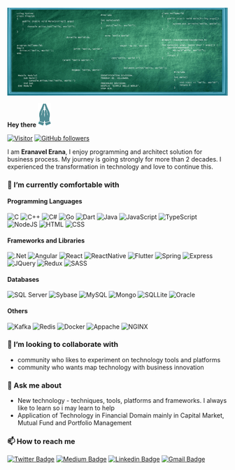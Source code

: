 
<!--
**eranavel/eranavel** is a ✨ _special_ ✨ repository because its `README.md` (this file) appears on your GitHub profile.

Here are some ideas to get you started:

- 🔭 I’m currently working on ...
- 🌱 I’m currently learning ...
- 👯 I’m looking to collaborate on ...
- 🤔 I’m looking for help with ...
- 💬 Ask me about ...
- 📫 How to reach me: ...
- 😄 Pronouns: ...
- ⚡ Fun fact: ...
-->

![Banner Image](./home.png) 

<B>Hey there</b> <img src="./vanakkam.png" width="30px">

[![Visitor](https://visitor-badge.laobi.icu/badge?page_id=eranavel.eranavel)](https://github.com/eranavel) [![GitHub followers](https://img.shields.io/github/followers/eranavel.svg?style=social&label=Follow)](https://github.com/eranavel?tab=followers)


I am <B>Eranavel Erana</B>, I enjoy programming and architect solution for business process. My journey is going strongly for more than 2 decades. I experienced the transformation in technology and love to continue this. 

<h3>🔭 I’m currently comfortable with</h3>

<h4>Programming Languages</h4>

![C](https://img.shields.io/badge/c-%2300599C.svg?style=for-the-badge&logo=c&logoColor=white) ![C++](https://img.shields.io/badge/c++-%2300599C.svg?style=for-the-badge&logo=c%2B%2B&logoColor=white) ![C#](https://img.shields.io/badge/c%23-%23239120.svg?style=for-the-badge&logo=c-sharp&logoColor=white) ![Go](https://img.shields.io/badge/go-%2300ADD8.svg?style=for-the-badge&logo=go&logoColor=white) ![Dart](https://img.shields.io/badge/dart-%230175C2.svg?style=for-the-badge&logo=dart&logoColor=white) ![Java](https://img.shields.io/badge/java-%23ED8B00.svg?style=for-the-badge&logo=java&logoColor=white) ![JavaScript](https://img.shields.io/badge/javascript-%23323330.svg?style=for-the-badge&logo=javascript&logoColor=%23F7DF1E) ![TypeScript](https://img.shields.io/badge/typescript-%23007ACC.svg?style=for-the-badge&logo=typescript&logoColor=white) ![NodeJS](https://img.shields.io/badge/node.js-%2343853D.svg?style=for-the-badge&logo=node-dot-js&logoColor=white) ![HTML](https://img.shields.io/badge/html5-%23E34F26.svg?style=for-the-badge&logo=html5&logoColor=white) ![CSS](https://img.shields.io/badge/css3-%231572B6.svg?style=for-the-badge&logo=css3&logoColor=white)

<h4>Frameworks and Libraries </h4>

![.Net](https://img.shields.io/badge/.NET-5C2D91?style=for-the-badge&logo=.net&logoColor=white) ![Angular](https://img.shields.io/badge/angular-%23DD0031.svg?style=for-the-badge&logo=angular&logoColor=white) ![React](https://img.shields.io/badge/react-%2320232a.svg?style=for-the-badge&logo=react&logoColor=%2361DAFB) ![ReactNative](https://img.shields.io/badge/react_native-%2320232a.svg?style=for-the-badge&logo=react&logoColor=%2361DAFB) ![Flutter](https://img.shields.io/badge/Flutter-%2302569B.svg?style=for-the-badge&logo=Flutter&logoColor=white) ![Spring](https://img.shields.io/badge/spring-%236DB33F.svg?style=for-the-badge&logo=spring&logoColor=white) ![Express](https://img.shields.io/badge/express.js-%23404d59.svg?style=for-the-badge&logo=express&logoColor=%2361DAFB) ![JQuery](https://img.shields.io/badge/jquery-%230769AD.svg?style=for-the-badge&logo=jquery&logoColor=white) ![Redux](https://img.shields.io/badge/redux-%23593d88.svg?style=for-the-badge&logo=redux&logoColor=white) ![SASS](https://img.shields.io/badge/SASS-hotpink.svg?style=for-the-badge&logo=SASS&logoColor=white)

<h4>Databases</h4>

![SQL Server](https://img.shields.io/badge/SQLServer-0078D4?style=for-the-badge&logo=microsoftsqlserver&logoColor=white) ![Sybase](https://img.shields.io/badge/Sybase-blue?style=for-the-badge&logo=sap&logoColor=white) ![MySQL](https://img.shields.io/badge/mysql-%2300f.svg?style=for-the-badge&logo=mysql&logoColor=white) ![Mongo](https://img.shields.io/badge/MongoDB-%234ea94b.svg?style=for-the-badge&logo=mongodb&logoColor=white) ![SQLLite](https://img.shields.io/badge/sqlite-%2307405e.svg?style=for-the-badge&logo=sqlite&logoColor=white) ![Oracle](https://img.shields.io/badge/oracle-%23F00000.svg?style=for-the-badge&logo=oracle&logoColor=white) 

<h4>Others</h4>

 ![Kafka](https://img.shields.io/badge/Kafka-black?style=for-the-badge&logo=apachekafka&logoColor=white) ![Redis](https://img.shields.io/badge/redis-%23DD0031.svg?style=for-the-badge&logo=redis&logoColor=white) ![Docker](https://img.shields.io/badge/docker-%230db7ed.svg?style=for-the-badge&logo=docker&logoColor=white) ![Appache](https://img.shields.io/badge/apache-%23D42029.svg?style=for-the-badge&logo=apache&logoColor=white) ![NGINX](https://img.shields.io/badge/nginx-%23009639.svg?style=for-the-badge&logo=nginx&logoColor=white) 


<h3>👯 I’m looking to collaborate with</h3>
    <ul>
    <li>community who likes to experiment on technology tools and platforms</li>
    <li>community who wants map technology with business innovation</li>
    </ul>
<h3>💬 Ask me about</h3>
    <ul>
    <li>New technology - techniques, tools, platforms and frameworks. I always like to learn so i may learn to help</li>
    <li>Application of Technology in Financial Domain mainly in Capital Market, Mutual Fund and Portfolio Management</li>
    </ul>
<h3>📫 How to reach me</h3>

[![Twitter Badge](https://img.shields.io/badge/-@eranavel-1ca0f1?style=flat-square&labelColor=1ca0f1&logo=twitter&logoColor=white&link=https://twitter.com/eranavel)](https://twitter.com/eranavel)  [![Medium Badge](https://img.shields.io/badge/-eranavel.ek-black?style=flat-square&logo=Medium&logoColor=white&link=https://medium.com/@eranavel.ek)](https://medium.com/@eranavel.ek)  [![Linkedin Badge](https://img.shields.io/badge/-eranavel-blue?style=flat-square&logo=Linkedin&logoColor=white&link=https://www.linkedin.com/in/eranavel-erana-9839872a/)](https://www.linkedin.com/in/eranavel-erana-9839872a/)   [![Gmail Badge](https://img.shields.io/badge/-eranavel.ek@gmail.com-c14438?style=flat-square&logo=Gmail&logoColor=white&link=mailto:eranavel.ek@gmail.com)](mailto:eranavel.ek@gmail.com)   
